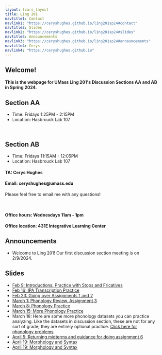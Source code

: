 ```yaml
---
layout: lcars_layout
title: Ling 201
navtitle1: Contact
navlink1: "https://ceryshughes.github.io/ling201sp24#contact"
navtitle2: Slides
navlink2: "https://ceryshughes.github.io/ling201sp24#slides"
navtitle3: Announcements
navlink3: "https://ceryshughes.github.io/ling201sp24#announcements"
navtitle4: Cerys
navlink4: "https://ceryshughes.github.io"
---
```

<section id="info">


<h1 class="go-butterscotch"> Welcome! </h1>

<h4 class = "go-butterscotch"> This is the webpage for UMass Ling 201's Discussion Sections AA and AB in Spring 2024.</h4>

<h2> Section AA </h2>
<ul class="lcars-list">
<li> Time: Fridays 1:25PM - 2:15PM</li>
<li> Location: Hasbrouck Lab 107</li>
</ul>

<br>

<h2> Section AB </h2>
<ul class="lcars-list">
<li> Time: Fridays 11:15AM - 12:05PM</li>
<li> Location: Hasbrouck Lab 107</li>
</ul>

</section>
<div class="lcars-bar">
</div>

<section id="contact">
<h4> TA: Cerys Hughes </h4>
<h4> Email: ceryshughes@umass.edu </h4>
<p> Please feel free to email me with any questions!</p>
<br>
<h4> Office hours: Wednesdays 11am - 1pm </h4>
<h4> Office location: 431E Integrative Learning Center </h4>
</section>


<div class="lcars-bar">
</div>

<section id="announcements">
<h2> Announcements </h2>
<ul class="lcars-list">
<li class="go-green"> Welcome to Ling 201! Our first discussion section meeting is on 2/9/2024. </li>
</ul>


</section>
<div class="lcars-bar">
</div>


<section id="slides">
<h2> Slides </h2>
<ul class="lcars-list">
<li> <a href = "/files/personal/teaching/Ling201Sp24/1_Intro_Stops_Fricatives.pdf">Feb 9: Introductions, Practice with Stops and Fricatives </a></li>
<li class="go-gold"> <a class="go-gold" href = "/files/personal/teaching/Ling201Sp24/2_IPA_Transcription_Practice.pdf">Feb 16: IPA Transcription Practice </a></li>
<li> <a href = "/files/personal/teaching/Ling201Sp24/3_Assignment_1_2.pdf">Feb 23: Going over Assignments 1 and 2 </a></li>
<li> <a class ="go-gold" href = "/files/personal/teaching/Ling201Sp24/4_Phonology_Review.pdf">March 1: Phonology Review, Assignment 3 </a></li>
<li> <a href = "/files/personal/teaching/Ling201Sp24/5_Phonology_Practice.pdf">March 8: Phonology Practice</a></li>
<li> <a class ="go-gold" href = "/files/personal/teaching/Ling201Sp24/6_Phonology_Practice_2.pdf">March 15: More Phonology Practice </a></li>
<li> March 18: Here are some more phonology datasets you can practice analyzing. Like the datasets in discussion section, these are not for any sort of grade; they are entirely optional practice. <a href = "/files/personal/teaching/Ling201Sp24/more_phonology_practice.pdf"> Click here for phonology problems </a> </li>
<li> <a class = "go-gold" href = "/files/personal/teaching/Ling201Sp24/201_section_assign6_tips.pdf">April 5: Returning midterms and guidance for doing assignment 6</a></li>
<li> <a href = "/files/personal/teaching/Ling201Sp24/6_morphology_syntax.pdf">April 19: Morphology and Syntax</a></li>
<li> <a class = "go-gold" href = "/files/personal/teaching/Ling201Sp24/201_Midterm_2_Review.pdf">April 19: Morphology and Syntax</a></li>
</ul>








